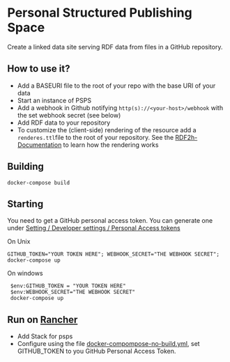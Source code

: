 # Personal Structured Publishing Space

Create a linked data site serving RDF data from files in a GitHub repository. 

## How to use it?

- Add a BASEURI file to the root of your repo with the base URI of your data
- Start an instance of  PSPS
- Add a webhook in Github notifying `http(s)://<your-host>/webhook` with the set webhook secret (see below)
- Add RDF data to your repository
- To customize the (client-side) rendering of the resource add a `renderes.ttl`file to the root of your repository. See the [RDF2h-Documentation](https://rdf2h.github.io/rdf2h-documentation/) to learn how the rendering works

## Building

    docker-compose build

## Starting

You need to get a GitHub personal access token. You can generate one under [Setting / Developer settings / Personal Access tokens](https://github.com/settings/tokens)

On Unix 

    GITHUB_TOKEN="YOUR TOKEN HERE"; WEBHOOK_SECRET="THE WEBHOOK SECRET"; docker-compose up

On windows

     $env:GITHUB_TOKEN = "YOUR TOKEN HERE"
     $env:WEBHOOK_SECRET="THE WEBHOOK SECRET"
     docker-compose up


## Run on [Rancher](https://rancher.com/)

 * Add Stack for psps
 * Configure using the file [docker-compompose-no-build.yml](docker-compompose-no-build.yml), set GITHUB_TOKEN to you GitHub Personal Access Token.

